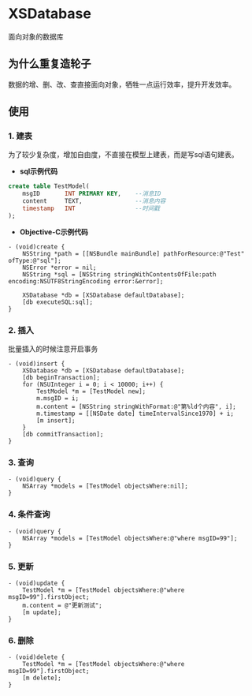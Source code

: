 # XSDatabase

面向对象的数据库

## 为什么重复造轮子

数据的增、删、改、查直接面向对象，牺牲一点运行效率，提升开发效率。

## 使用

### 1. 建表

为了较少复杂度，增加自由度，不直接在模型上建表，而是写sql语句建表。

- **sql示例代码**

``` sql
create table TestModel(
    msgID       INT PRIMARY KEY,    --消息ID
    content     TEXT,               --消息内容
    timestamp   INT                 --时间戳
);
```

- **Objective-C示例代码**

``` objc
- (void)create {
    NSString *path = [[NSBundle mainBundle] pathForResource:@"Test" ofType:@"sql"];
    NSError *error = nil;
    NSString *sql = [NSString stringWithContentsOfFile:path encoding:NSUTF8StringEncoding error:&error];
    
    XSDatabase *db = [XSDatabase defaultDatabase];
    [db executeSQL:sql];
}
```

### 2. 插入

批量插入的时候注意开启事务

``` objc
- (void)insert {
    XSDatabase *db = [XSDatabase defaultDatabase];
    [db beginTransaction];
    for (NSUInteger i = 0; i < 10000; i++) {
        TestModel *m = [TestModel new];
        m.msgID = i;
        m.content = [NSString stringWithFormat:@"第%ld个内容", i];
        m.timestamp = [[NSDate date] timeIntervalSince1970] + i;
        [m insert];
    }
    [db commitTransaction];
}
```

### 3. 查询

``` objc
- (void)query {
    NSArray *models = [TestModel objectsWhere:nil];
}
```

### 4. 条件查询

``` objc
- (void)query {
    NSArray *models = [TestModel objectsWhere:@"where msgID=99"];
}
```

### 5. 更新

``` objc
- (void)update {
    TestModel *m = [TestModel objectsWhere:@"where msgID=99"].firstObject;
    m.content = @"更新测试";
    [m update];
}
```

### 6. 删除

``` objc
- (void)delete {
    TestModel *m = [TestModel objectsWhere:@"where msgID=99"].firstObject;
    [m delete];
}
```
